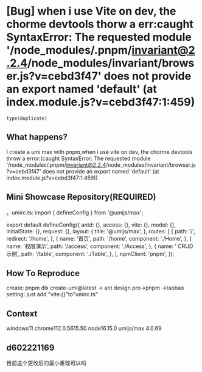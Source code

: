 # [Bug] when i use Vite on dev, the chorme devtools thorw a err:caught SyntaxError: The requested module '/node_modules/.pnpm/invariant@2.2.4/node_modules/invariant/browser.js?v=cebd3f47' does not provide an export named 'default' (at index.module.js?v=cebd3f47:1:459)

`type(duplicate)`

<!--
感谢您向我们反馈问题，为了高效的解决问题，我们期望你能提供以下信息：
-->

## What happens?

I create a umi max with pnpm,when i use vite on dev, the chorme devtools throw a error:(caught SyntaxError: The requested module '/node_modules/.pnpm/invariant@2.2.4/node_modules/invariant/browser.js?v=cebd3f47' does not provide an export named 'default' (at index.module.js?v=cebd3f47:1:459))

## Mini Showcase Repository(REQUIRED)

。umirc.ts:
import { defineConfig } from '@umijs/max';

export default defineConfig({
antd: {},
access: {},
vite: {},
model: {},
initialState: {},
request: {},
layout: {
title: '@umijs/max',
},
routes: [
{
path: '/',
redirect: '/home',
},
{
name: '首页',
path: '/home',
component: './Home',
},
{
name: '权限演示',
path: '/access',
component: './Access',
},
{
name: ' CRUD 示例',
path: '/table',
component: './Table',
},
],
npmClient: 'pnpm',
});

## How To Reproduce

create: pnpm dlx create-umi@latest → ant design pro→pnpm →taobao
setting: just add "vite:{}"to"umirc.ts"

## Context

windows11
chrome112.0.5615.50
node16.15.0
umijs/max 4.0.69

## d602221169

目前这个更改后的最小重现可以吗

